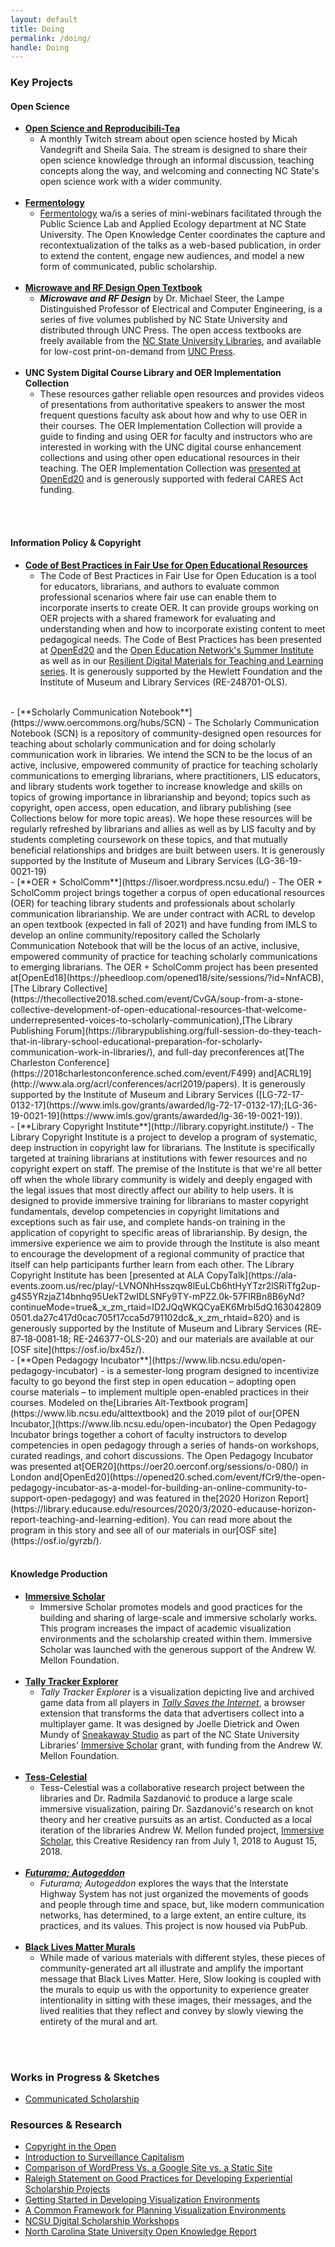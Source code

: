 ```yaml
---
layout: default 
title: Doing
permalink: /doing/
handle: Doing
---
```


<link rel="preconnect" href="https://fonts.googleapis.com">
<link rel="preconnect" href="https://fonts.gstatic.com" crossorigin>
<link href="https://fonts.googleapis.com/css2?family=Bungee+Shade&family=Urbanist:wght@300&display=swap" rel="stylesheet">

<link rel="apple-touch-icon" sizes="180x180" href="/apple-touch-icon.png">
<link rel="icon" type="image/png" sizes="32x32" href="/favicon-32x32.png">
<link rel="icon" type="image/png" sizes="16x16" href="/favicon-16x16.png">
<link rel="manifest" href="/site.webmanifest">


### Key Projects 

#### Open Science
  
  - [**Open Science and Reproducibili-Tea**](https://www.youtube.com/watch?v=Fa9-VUG4gxY&amp;list=PLD5mHyT9aLzP13puBVPmdVTHUy8kE46RH)
    - A monthly Twitch stream about open science hosted by Micah Vandegrift and Sheila Saia. The stream is designed to share their open science knowledge through an informal discussion, teaching concepts along the way, and welcoming and connecting NC State&#39;s open science work with a wider community.
    <br>
  - [**Fermentology**](https://www.lib.ncsu.edu/projects/fermentology)
    - [Fermentology](https://fermentology.pubpub.org/) wa/is a series of mini-webinars facilitated through the Public Science Lab and Applied Ecology department at NC State University. The Open Knowledge Center coordinates the capture and recontextualization of the talks as a web-based publication, in order to extend the content, engage new audiences, and model a new form of communicated, public scholarship.
    <br>
  - [**Microwave and RF Design Open Textbook**](https://www.lib.ncsu.edu/projects/microwave-and-rf-design-open-textbook)
    - **_Microwave and RF Design_** by Dr. Michael Steer, the Lampe Distinguished Professor of Electrical and Computer Engineering, is a series of five volumes published by NC State University and distributed through UNC Press. The open access textbooks are freely available from the [NC State University Libraries](https://repository.lib.ncsu.edu/handle/1840.20/36776), and available for low-cost print-on-demand from [UNC Press](https://www.uncpress.org/author/129832-michael-steer/).
    <br>
  - **UNC System Digital Course Library and OER Implementation Collection**
    - These resources gather reliable open resources and provides videos of presentations from authoritative speakers to answer the most frequent questions faculty ask about how and why to use OER in their courses. The OER Implementation Collection will provide a guide to finding and using OER for faculty and instructors who are interested in working with the UNC digital course enhancement collections and using other open educational resources in their teaching. The OER Implementation Collection was [presented at OpenEd20](https://opened20.sched.com/event/fCrL) and is generously supported with federal CARES Act funding.

<br>
<br>

#### Information Policy &amp; Copyright

  - [**Code of Best Practices in Fair Use for Open Educational Resources**](https://www.wcl.american.edu/impact/initiatives-programs/pijip/impact/best-practices-in-fair-use/best-practices-in-fair-use-for-open-educational-resources/)
    - The Code of Best Practices in Fair Use for Open Education is a tool for educators, librarians, and authors to evaluate common professional scenarios where fair use can enable them to incorporate inserts to create OER. It can provide groups working on OER projects with a shared framework for evaluating and understanding when and how to incorporate existing content to meet pedagogical needs. The Code of Best Practices has been presented at [OpenEd20](https://opened20.sched.com/event/fCpV/how-would-you-teach-if-copyright-wasnt-in-the-way-best-practices-in-fair-use-and-fair-dealing?iframe=no) and the [Open Education Network&#39;s Summer Institute](https://www.youtube.com/watch?v=b_LNgeQCOV0&amp;list=PLWRE6ioG4vdZbJGUCc0XquZi23EHXXLKM&amp;index=6) as well as in our [Resilient Digital Materials for Teaching and Learning series](https://www.youtube.com/playlist?list=PLuk2SmOxN5RIdPF50cTEMa8ItP2_irAKV). It is generously supported by the Hewlett Foundation and the Institute of Museum and Library Services (RE-248701-OLS).
 <br>
  - [**Scholarly Communication Notebook**](https://www.oercommons.org/hubs/SCN)
    - The Scholarly Communication Notebook (SCN) is a repository of community-designed open resources for teaching about scholarly communication and for doing scholarly communication work in libraries. We intend the SCN to be the locus of an active, inclusive, empowered community of practice for teaching scholarly communications to emerging librarians, where practitioners, LIS educators, and library students work together to increase knowledge and skills on topics of growing importance in librarianship and beyond; topics such as copyright, open access, open education, and library publishing (see Collections below for more topic areas). We hope these resources will be regularly refreshed by librarians and allies as well as by LIS faculty and by students completing coursework on these topics, and that mutually beneficial relationships and bridges are built between users. It is generously supported by the Institute of Museum and Library Services (LG-36-19-0021-19)
 <br>
  - [**OER + ScholComm**](https://lisoer.wordpress.ncsu.edu/)
    - The OER + ScholComm project brings together a corpus of open educational resources (OER) for teaching library students and professionals about scholarly communication librarianship. We are under contract with ACRL to develop an open textbook (expected in fall of 2021) and have funding from IMLS to develop an online community/repository called the Scholarly Communication Notebook that will be the locus of an active, inclusive, empowered community of practice for teaching scholarly communications to emerging librarians. The OER + ScholComm project has been presented at[OpenEd18](https://pheedloop.com/opened18/site/sessions/?id=NnfACB),[The Library Collective](https://thecollective2018.sched.com/event/CvGA/soup-from-a-stone-collective-development-of-open-educational-resources-that-welcome-underrepresented-voices-to-scholarly-communication),[The Library Publishing Forum](https://librarypublishing.org/full-session-do-they-teach-that-in-library-school-educational-preparation-for-scholarly-communication-work-in-libraries/), and full-day preconferences at[The Charleston Conference](https://2018charlestonconference.sched.com/event/F499) and[ACRL19](http://www.ala.org/acrl/conferences/acrl2019/papers). It is generously supported by the Institute of Museum and Library Services ([LG-72-17-0132-17](https://www.imls.gov/grants/awarded/lg-72-17-0132-17);[LG-36-19-0021-19](https://www.imls.gov/grants/awarded/lg-36-19-0021-19)).
    <br>
  - [**Library Copyright Institute**](http://library.copyright.institute/)
    - The Library Copyright Institute is a project to develop a program of systematic, deep instruction in copyright law for librarians. The Institute is specifically targeted at training librarians at institutions with fewer resources and no copyright expert on staff. The premise of the Institute is that we&#39;re all better off when the whole library community is widely and deeply engaged with the legal issues that most directly affect our ability to help users. It is designed to provide immersive training for librarians to master copyright fundamentals, develop competencies in copyright limitations and exceptions such as fair use, and complete hands-on training in the application of copyright to specific areas of librarianship. By design, the immersive experience we aim to provide through the Institute is also meant to encourage the development of a regional community of practice that itself can help participants further learn from each other. The Library Copyright Institute has been [presented at ALA CopyTalk](https://ala-events.zoom.us/rec/play/-LVNONhHsszqw8lEuLCb6htHyYTzr2lSRiTfg2up-g4S5YRzjaZ14bnhq95UekT2wIDLSNFy9TY-mPZ2.0k-57FIRBn8B6yNd?continueMode=true&amp;_x_zm_rtaid=ID2JQqWKQCyaEK6Mrbl5dQ.1630428090501.da27c417d0cac705f17cca5d791102dc&amp;_x_zm_rhtaid=820) and is generously supported by the Institute of Museum and Library Services (RE‐87‐18‐0081‐18; RE-246377-OLS-20) and our materials are available at our [OSF site](https://osf.io/bx45z/).
   <br>
  - [**Open Pedagogy Incubator**](https://www.lib.ncsu.edu/open-pedagogy-incubator)
    - is a semester-long program designed to incentivize faculty to go beyond the first step in open education – adopting open course materials – to implement multiple open-enabled practices in their courses. Modeled on the[Libraries Alt-Textbook program](https://www.lib.ncsu.edu/alttextbook) and the 2019 pilot of our[OPEN Incubator,](https://www.lib.ncsu.edu/open-incubator) the Open Pedagogy Incubator brings together a cohort of faculty instructors to develop competencies in open pedagogy through a series of hands-on workshops, curated readings, and cohort discussions. The Open Pedagogy Incubator was presented at[OER20](https://oer20.oerconf.org/sessions/o-080/) in London and[OpenEd20](https://opened20.sched.com/event/fCr9/the-open-pedagogy-incubator-as-a-model-for-building-an-online-community-to-support-open-pedagogy) and was featured in the[2020 Horizon Report](https://library.educause.edu/resources/2020/3/2020-educause-horizon-report-teaching-and-learning-edition). You can read more about the program in this story and see all of our materials in our[OSF site](https://osf.io/gyrzb/).
  
<br>
<br>

#### Knowledge Production
  - [**Immersive Scholar**](https://www.immersivescholar.org/)
    - Immersive Scholar promotes models and good practices for the building and sharing of large-scale and immersive scholarly works. This program increases the impact of academic visualization environments and the scholarship created within them. Immersive Scholar was launched with the generous support of the Andrew W. Mellon Foundation.
    <br>
  - [**Tally Tracker Explorer**](https://www.lib.ncsu.edu/projects/tally-tracker-explorer)
    - _Tally Tracker Explorer_ is a visualization depicting live and archived game data from all players in [_Tally Saves the Internet_](https://tallysavestheinternet.com/), a browser extension that transforms the data that advertisers collect into a multiplayer game. It was designed by Joelle Dietrick and Owen Mundy of [Sneakaway Studio](https://sneakaway.studio/) as part of the NC State University Libraries&#39; [Immersive Scholar](https://www.lib.ncsu.edu/projects/immersivescholar.org) grant, with funding from the Andrew W. Mellon Foundation.
    <br>
  - [**Tess-Celestial**](https://www.lib.ncsu.edu/projects/tess-celestial)
    - Tess-Celestial was a collaborative research project between the libraries and Dr. Radmila Sazdanović to produce a large scale immersive visualization, pairing Dr. Sazdanović&#39;s research on knot theory and her creative pursuits as an artist. Conducted as a local iteration of the libraries Andrew W. Mellon funded project, [Immersive Scholar](http://immersivescholar.org/), this Creative Residency ran from July 1, 2018 to August 15, 2018.
    <br>
  - [**_Futurama; Autogeddon_**](https://autogeddon.pubpub.org/)
    - _Futurama; Autogeddon_ explores the ways that the Interstate Highway System has not just organized the movements of goods and people through time and space, but, like modern communication networks, has determined, to a large extent, an entire culture, its practices, and its values. This project is now housed via PubPub.
    <br>
  - [**Black Lives Matter Murals**](https://kvdufresne.github.io/Black-Lives-Matter-Murals/)
    - While made of various materials with different styles, these pieces of community-generated art all illustrate and amplify the important message that Black Lives Matter. Here, Slow looking is coupled with the murals to equip us with the opportunity to experience greater intentionality in sitting with these images, their messages, and the lived realities that they reflect and convey by slowly viewing the entirety of the mural and art.

<br>
<br>

### Works in Progress & Sketches

- [Communicated Scholarship](https://docs.google.com/document/d/1YjvIr8RN8jFEeLz5vbN5vsJNQtUCi2Y4\_23IvN1HT9o/edit?usp=sharing)

### Resources & Research

- [Copyright in the Open](https://sites.google.com/ncsu.edu/ncsucopyrightworkshop-sp21/home)
- [Introduction to Surveillance Capitalism](https://docs.google.com/presentation/d/1D-MXNc0JED4f--lCtxvWqihrVJ33kJNVyz5A2U4v8I0/edit?usp=sharing)
- [Comparison of WordPress Vs. a Google Site vs. a Static Site](https://docs.google.com/document/d/1JPBe2RnaPIiqJfHu4clhLTqbigKJkyG45PZXhOjH5c4/edit?usp=sharing)
- [Raleigh Statement on Good Practices for Developing Experiential Scholarship Projects](https://osf.io/x583h/)
- [Getting Started in Developing Visualization Environments](https://www.immersivescholar.org/getting-started)
- [A Common Framework for Planning Visualization Environments](https://osf.io/wft2h/)
- [NCSU Digital Scholarship Workshops](https://ncsu-libraries.github.io/digital-scholarship-workshops/)
- [North Carolina State University Open Knowledge Report](https://drive.google.com/file/d/1Ojjb7NTwX1VA59V5d9vtn79kCWdGdMUh/view?usp=sharing)


